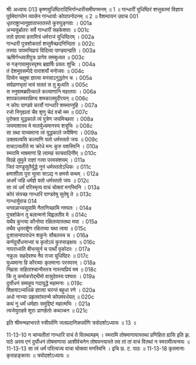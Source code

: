 श्रीः
अध्यायः 013
कृष्णयुधिष्ठिरादिभिर्गान्धारीसमीपगमनम् ॥ 1 ॥ गान्धारीं युधिष्ठिरं शप्तुकामां विज्ञाय पूर्वमेवागतेन व्यासेन गान्धार्याः कोपापनोदनम् ॥ 2 ॥
वैशम्पायन उवाच 	001  
धृतराष्ट्राभ्यनुज्ञातास्ततस्ते कुरुपुङ्गवाः ।	001a  
अभ्ययुर्भ्रातरः सर्वे गान्धारीं सहकेशवाः ॥	001c  
ततो ज्ञात्वा हतामित्रं धर्मराजं युधिष्ठिरम् ।	002a  
गान्धारी पुत्रशोकार्ता शप्तुमैच्छदनिन्दिता ॥	002c  
तस्याः पापमभिप्रायं विदित्वा पाण्डवान्प्रति ।	003a  
ऋषिर्गन्धवतीपुत्रः प्रागेव समबुध्यत ॥	003c  
स गङ्गायामुपस्पृश्य ब्रह्मर्षिः प्रयतः शुचिः ।	004a  
तं देशमुपसम्पेदे पाराशर्यो मनोजवः ॥	004c  
दिव्येन चक्षुषा ज्ञात्वा मनसाऽनुद्धतेन च ।	005a  
सर्वप्राणभृतां भावं सततं स तु बुध्यति ॥	005c  
स स्नुषामब्रवीत्काले कल्याणानि महातपाः ।	006a  
शापकालमवाक्षिप्य शमकालमुदीरयन् ॥	006c  
न कोपः पाण्डवे कार्यो गान्धारि शममाप्नुहि ।	007a  
रजो निगृह्यतां चैव शृणु चेदं वचो मम ॥	007c  
पुरोक्ता युद्धकाले त्वं पुत्रेण जयमिच्छता ।	008a  
जयमाशास्व मे मातर्युध्यमानस्य शत्रुभिः ॥	008c  
सा तथा याच्यमाना त्वं युद्धकाले जयैषिणा ।	009a  
उक्तवत्यसि कल्याणि यतो धर्मस्ततो जयः ॥	009c  
वाचाऽप्यतीते मा क्रोधे मनः कुरु यशस्विनि ।	010a  
स्मरामि भाषमाणां हि त्वामहं सत्यवादिनीम् ॥	010c  
विग्रहे तुमुले राज्ञां गत्वा परमसंशयम् ।	011a  
जितं पाण्डुसुतैर्युद्धे नूनं धर्मस्ततोऽधिकः ॥	011c  
क्षमाशीला पुरा भूत्वा साऽद्य न क्षमसे कथम् ।	012a  
अधर्मं जहि धर्मज्ञे यतो धर्मस्ततो जयः ॥	012c  
सा त्वं धर्मं परिस्मृत्य वाचं चोक्तां मनस्विनि ।	013a  
कोपं संयच्छ गान्धारि पाण्डवेषु सुतेषु ते ॥	013c  
गान्धार्युवाच 	014  
भगवन्नाभ्यसूयामि नैतानिच्छामि नश्यतः ।	014a  
पुत्रशोकेन तु बलान्मनो विह्वलतीव मे ॥	014c  
यथैव कुन्त्या कौन्तेया रक्षितव्यास्तथा मया ।	015a  
तथैव धृतराष्ट्रेण रक्षितव्या यथा त्वया ॥	015c  
दुःशासनापराधेन शकुनेः सौबलस्य च ।	016a  
कर्णदुर्योधनाभ्यां च कृतोऽयं कुरुसङ्क्षयः ॥	016c  
नापराध्यति बीभत्सुर्न च पार्थो वृकोदरः ।	017a  
नकुलः सहदेवश्च नैव राजा युधिष्ठिरः ॥	017c  
युध्यमाना हि कौरव्याः कृतमानाः परस्परम् ।	018a  
निहताः सहिताश्चान्यैस्तत्र नास्त्यप्रियं मम ॥	018c  
किं तु कर्माकरोद्भीमो वासुदेवस्य पश्यतः ।	019a  
दुर्योधनं समाहूय गदायुद्धे महामनाः ॥	019c  
शिक्षयाऽभ्यधिकं ज्ञात्वा चरन्तं बहुधा रणे ।	020a  
अधो नाभ्याः प्रहृतवांस्तन्मे कोपमवर्धयत् ॥	020c  
कथं नु धर्मं धर्मज्ञाः समुद्दिष्टं महात्मभिः ।	021a  
त्यजेयुराहवे शूराः प्राणहेतोः कथञ्चन ॥ 	021c  

इति श्रीमन्महाभारते स्त्रीपर्वणि जलप्रदानिकपर्वणि त्रयोदशोऽध्यायः ॥ 13 ॥

11-13-10 न चाप्यतीतां गान्धारि वाचं ते वितथामहम् । स्मरामि तोषमाणायास्तथा प्रणिहिता ह्यसि इति झ. पाठे अस्य एनं दुर्योधनं तोषमाणाया आशीर्वचनेन तोषयन्त्यास्ते तव तां तां वाचं वितथां न स्मरामीत्यन्वयः ॥ 11-13-13 सा त्वं धर्मं परित्यज्य वाचा चोक्त्वा मनस्विनि । इचि छ. ट. पाठः ॥ 11-13-18 कृतमानाः कृताहङ्काराः ॥ त्रयोदशोऽध्यायः ॥
